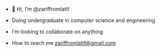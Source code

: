 - 👋 Hi, I’m @zariffromlatif
  
-  Doing undergraduate in computer science and engineering
-  I’m looking to collaborate on anything
- How to reach me zariffromlatif@gmail.com

<!---
zariffromlatif/zariffromlatif is a ✨ special ✨ repository because its `README.md` (this file) appears on your GitHub profile.
You can click the Preview link to take a look at your changes.
--->
